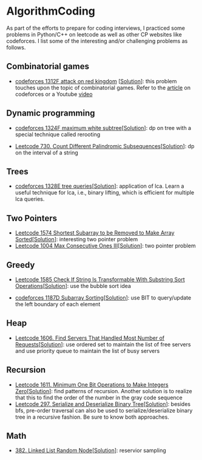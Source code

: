 # AlgorithmCoding

As part of the efforts to prepare for coding interviews, I practiced some problems in Python/C++ on leetcode as well as other CP websites like codeforces.
I list some of the interesting and/or challenging problems as follows.

## Combinatorial games
* [codeforces 1312F attack on red kingdom](https://codeforces.com/contest/1312/problem/F) \[[Solution](codeforces/1312F_attack_on_red_kingdom.cpp)\]: this problem touches upon the topic of combinatorial games. Refer to the [article](https://codeforces.com/blog/entry/66040) on codeforces or a Youtube [video](https://www.youtube.com/watch?v=ymoSFrDmkMY&list=PLOzRYVm0a65fY-Vh8Caiv3wAYmDd7SnrN&index=7)

## Dynamic programming
* [codeforces 1324F maximum white subtree](https://codeforces.com/contest/1324/problem/F)\[[Solution](codeforces/1324F_maximum_white_subtree.cpp)\]: dp on tree with a special technique called rerooting

* [Leetcode 730. Count Different Palindromic Subsequences](https://leetcode.com/problems/count-different-palindromic-subsequences/)\[[Solution](leetcode/730_count_different_palindromic_subsequences.py)\]: dp on the interval of a string

## Trees
* [codeforces 1328E tree queries](https://codeforces.com/contest/1328/problem/E)\[[Solution](codeforces/1328E_tree_queries.cpp)\]: application of lca. Learn a useful technique for lca, i.e., binary lifting, which is efficient for multiple lca queries.

## Two Pointers
* [Leetcode 1574 Shortest Subarray to be Removed to Make Array Sorted](https://leetcode.com/contest/biweekly-contest-34/problems/shortest-subarray-to-be-removed-to-make-array-sorted/)\[[Solution](leetcode/1574_shortest_subarray_to_be_removed_to_make_array_sorted.cpp)\]: interesting two pointer problem
* [Leetcode 1004 Max Consecutive Ones III](https://leetcode.com/problems/max-consecutive-ones-iii/)\[[Solution](leetcode/1004_max_consecutive_ones_iii.cpp)\]: two pointer problem

## Greedy
* [Leetcode 1585 Check If String Is Transformable With Substring Sort Operations](https://leetcode.com/problems/check-if-string-is-transformable-with-substring-sort-operations/)\[[Solution](leetcode/1585_check_if_string_is_transformable_with_substring_sort_operations.cpp
)\]: use the bubble sort idea

* [codeforces 1187D Subarray Sorting](https://codeforces.com/contest/1187/problem/D)\[[Solution](codeforces/1187D_subarray_sorting.cpp
)\]: use BIT to query/update the left boundary of each element


## Heap
* [Leetcode 1606. Find Servers That Handled Most Number of Requests](https://leetcode.com/contest/biweekly-contest-36/problems/find-servers-that-handled-most-number-of-requests/)\[[Solution](leetcode/1606_find_servers_that_handled_most_number_of_requests.cpp)\]: use ordered set to maintain the list of free servers and use priority queue to maintain the list of busy servers

## Recursion
* [Leetcode 1611. Minimum One Bit Operations to Make Integers Zero](https://leetcode.com/problems/minimum-one-bit-operations-to-make-integers-zero//)\[[Solution](leetcode/1611_minimum_one_bit_operations_to_make_ingeters_zero.py)\]: find patterns of recursion. Another solution is to realize that this to find the order of the number in the gray code sequence
* [Leetcode 297. Serialize and Deserialize Binary Tree](https://leetcode.com/problems/serialize-and-deserialize-binary-tree/)\[[Solution](leetcode/297_serialize_and_deserialize_binary_tree.py)\]: besides bfs, pre-order traversal can also be used to serialize/deserialize binary tree in a recursive fashion. Be sure to know both approaches.

## Math
* [382. Linked List Random Node](https://leetcode.com/problems/linked-list-random-node/)\[[Solution](leetcode/382_linked_list_random_node.py)\]: reservior sampling
